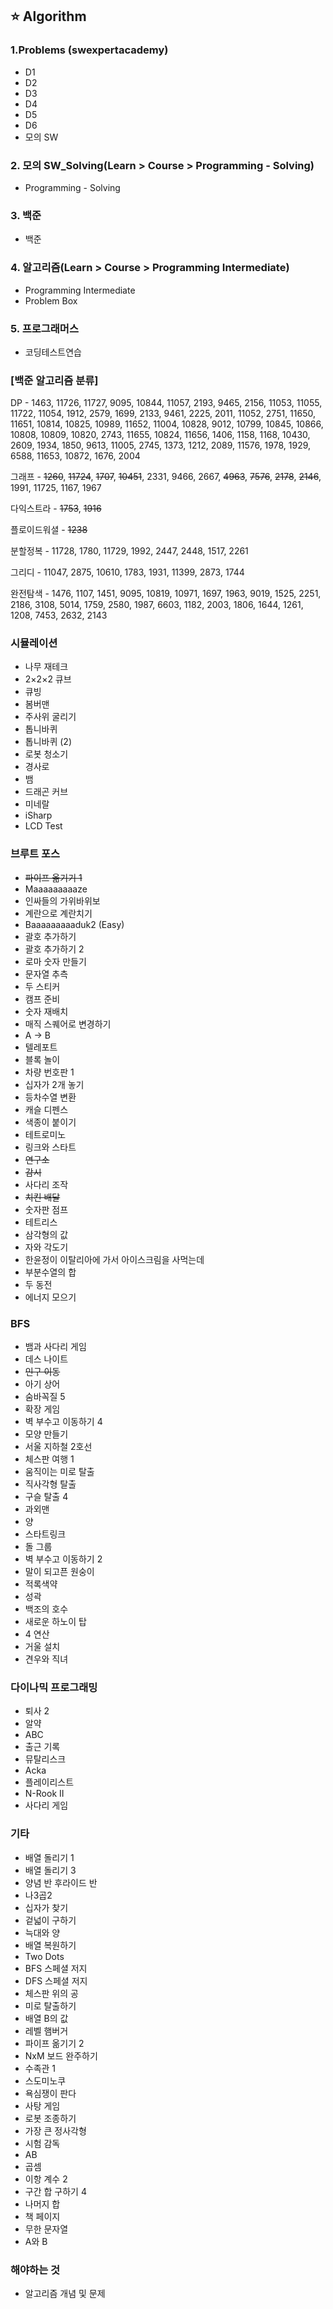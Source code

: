 ## :star: Algorithm

### 1.Problems (swexpertacademy)

  - D1
  - D2
  - D3
  - D4
  - D5
  - D6
  - 모의 SW



### 2.  모의 SW_Solving(Learn > Course > Programming - Solving)

- Programming - Solving



### 3. 백준

- 백준



### 4. 알고리즘(Learn > Course > Programming  Intermediate)

- Programming  Intermediate
- Problem Box



### 5. 프로그래머스

- 코딩테스트연습



### [백준 알고리즘 분류]

DP - 1463, 11726, 11727, 9095, 10844, 11057, 2193, 9465, 2156, 11053, 11055, 11722, 11054, 1912, 2579, 1699, 2133, 9461, 2225, 2011, 11052, 2751, 11650, 11651, 10814, 10825, 10989, 11652, 11004, 10828, 9012, 10799, 10845, 10866, 10808, 10809, 10820, 2743, 11655, 10824, 11656, 1406, 1158, 1168, 10430, 2609, 1934, 1850, 9613, 11005, 2745, 1373, 1212, 2089, 11576, 1978, 1929, 6588, 11653, 10872, 1676, 2004

그래프 - ~~1260~~, ~~11724~~, ~~1707~~, ~~10451~~, 2331, 9466, 2667, ~~4963~~, ~~7576~~, ~~2178~~, ~~2146~~, 1991, 11725, 1167, 1967

다익스트라 - ~~1753~~, ~~1916~~

플로이드워셜 - ~~1238~~

분할정복 - 11728, 1780, 11729, 1992, 2447, 2448, 1517, 2261

그리디 - 11047, 2875, 10610, 1783, 1931, 11399, 2873, 1744

완전탐색 - 1476, 1107, 1451, 9095, 10819, 10971, 1697, 1963, 9019, 1525, 2251, 2186, 3108, 5014, 1759, 2580, 1987, 6603, 1182, 2003, 1806, 1644, 1261, 1208, 7453, 2632, 2143


### 시뮬레이션

- 나무 재테크
- 2×2×2 큐브
- 큐빙
- 봄버맨
- 주사위 굴리기
- 톱니바퀴
- 톱니바퀴 (2)
- 로봇 청소기
- 경사로
- 뱀
- 드래곤 커브
- 미네랄
- iSharp
- LCD Test

### 브루트 포스

- ~~파이프 옮기기 1~~
- Maaaaaaaaaze
- 인싸들의 가위바위보
- 계란으로 계란치기
- Baaaaaaaaaduk2 (Easy)
- 괄호 추가하기
- 괄호 추가하기 2
- 로마 숫자 만들기
- 문자열 추측
- 두 스티커
- 캠프 준비
- 숫자 재배치
- 매직 스퀘어로 변경하기
- A → B
- 텔레포트
- 블록 놀이
- 차량 번호판 1
- 십자가 2개 놓기
- 등차수열 변환
- 캐슬 디펜스
- 색종이 붙이기
- 테트로미노
- 링크와 스타트
- ~~연구소~~
- ~~감시~~
- 사다리 조작
- ~~치킨 배달~~
- 숫자판 점프
- 테트리스
- 삼각형의 값
- 자와 각도기
- 한윤정이 이탈리아에 가서 아이스크림을 사먹는데
- 부분수열의 합
- 두 동전
- 에너지 모으기

### BFS

- 뱀과 사다리 게임
- 데스 나이트
- ~~인구 이동~~
- 아기 상어
- 숨바꼭질 5
- 확장 게임
- 벽 부수고 이동하기 4
- 모양 만들기
- 서울 지하철 2호선
- 체스판 여행 1
- 움직이는 미로 탈출
- 직사각형 탈출
- 구슬 탈출 4
- 과외맨
- 양
- 스타트링크
- 돌 그룹
- 벽 부수고 이동하기 2
- 말이 되고픈 원숭이
- 적록색약
- 성곽
- 백조의 호수
- 새로운 하노이 탑
- 4 연산
- 거울 설치
- 견우와 직녀

### 다이나믹 프로그래밍

- 퇴사 2
- 알약
- ABC
- 출근 기록
- 뮤탈리스크
- Acka
- 플레이리스트
- N-Rook II
- 사다리 게임

### 기타

- 배열 돌리기 1
- 배열 돌리기 3
- 양념 반 후라이드 반
- 나3곱2
- 십자가 찾기
- 겉넓이 구하기
- 늑대와 양
- 배열 복원하기
- Two Dots
- BFS 스페셜 저지
- DFS 스페셜 저지
- 체스판 위의 공
- 미로 탈출하기
- 배열 B의 값
- 레벨 햄버거
- 파이프 옮기기 2
- NxM 보드 완주하기
- 수족관 1
- 스도미노쿠
- 욕심쟁이 판다
- 사탕 게임
- 로봇 조종하기
- 가장 큰 정사각형
- 시험 감독
- AB
- 곱셈
- 이항 계수 2
- 구간 합 구하기 4
- 나머지 합
- 책 페이지
- 무한 문자열
- A와 B



### 해야하는 것

- 알고리즘 개념 및 문제
